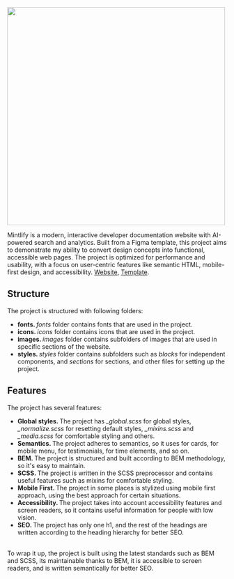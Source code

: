 <img src="https://cdn.prod.website-files.com/5d9bdb47e33988bf5815bfed/65030f7def9a601b790aafa3_AI-Powered-Search-Makes-Your-Knowledge-Base-Smarter.png" width="500" />
<br />

Mintlify is a modern, interactive developer documentation website with AI-powered search and analytics. Built from a Figma template, this project aims to demonstrate my ability to convert design concepts into functional, accessible web pages. The project is optimized for performance and usability, with a focus on user-centric features like semantic HTML, mobile-first design, and accessibility. <a href="https://yusuf-youth.github.io/Mintlify/">Website</a>, <a href="https://www.figma.com/design/dgwOJtGg46DgLClUCZIZZ9/Mintlify?node-id=0-1&p=f&t=xX9DxTeJR2ABmuxF-0" target="_blank">Template</a>. <br />

<h2>Structure</h2>
The project is structured with following folders:
<ul>
<li>
<b>fonts. </b><i>fonts</i> folder contains fonts that are used in the project.
</li>
<li>
<b>icons. </b><i>icons</i> folder contains icons that are used in the project.
</li>
<li>
<b>images. </b><i>images</i> folder contains subfolders of images that are used in specific sections of the website.
</li>
<li>
<b>styles. </b> <i>styles</i> folder contains subfolders such as <i>blocks</i> for independent components, and <i>sections</i> for sections, and other files for setting up the project.
</li>
</ul>

<h2>Features</h2>
The project has several features:
<ul>
<li>
<b>Global styles. </b>The project has <i>_global.scss</i> for global styles, <i>_normalize.scss</i> for resetting default styles, <i>_mixins.scss</i> and <i>_media.scss</i> for comfortable styling and others.
</li>

<li>
<b>Semantics. </b>The project adheres to semantics, so it uses <code><articles></code> for cards, <code><dialog></code> for mobile menu, <code><blockqoute></code> for testimonials, <code><time></code> for time elements, and so on.
</li>

<li>
<b>BEM. </b>The project is structured and built according to BEM methodology, so it's easy to maintain.
</li>

<li>
<b>SCSS. </b>The project is written in the SCSS preprocessor and contains useful features such as mixins for comfortable styling.
</li>

<li>
<b>Mobile First. </b>The project in some places is stylized using mobile first approach, using the best approach for certain situations.
</li>

<li>
<b>Accessibility. </b>The project takes into account accessibility features and screen readers, so it contains useful information for people with low vision.
</li>

<li>
<b>SEO. </b>The project has only one h1, and the rest of the headings are written according to the heading hierarchy for better SEO.
</li>

</ul>
<br />
To wrap it up, the project is built using the latest standards such as BEM and SCSS, its maintainable thanks to BEM, it is accessible to screen readers, and is written semantically for better SEO.

